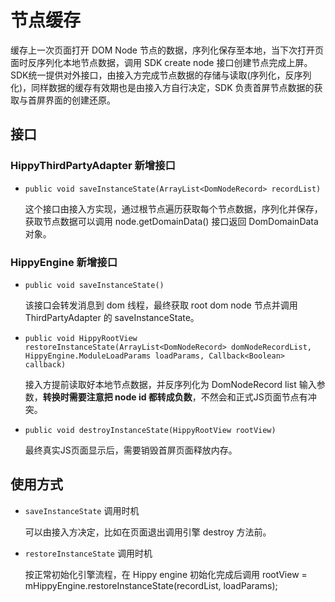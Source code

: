 # 节点缓存

缓存上一次页面打开 DOM Node 节点的数据，序列化保存至本地，当下次打开页面时反序列化本地节点数据，调用 SDK create node 接口创建节点完成上屏。SDK统一提供对外接口，由接入方完成节点数据的存储与读取(序列化，反序列化)，同样数据的缓存有效期也是由接入方自行决定，SDK 负责首屏节点数据的获取与首屏界面的创建还原。

## 接口

### HippyThirdPartyAdapter 新增接口

+ `public void saveInstanceState(ArrayList<DomNodeRecord> recordList)`

    这个接口由接入方实现，通过根节点遍历获取每个节点数据，序列化并保存，获取节点数据可以调用 node.getDomainData() 接口返回 DomDomainData 对象。

### HippyEngine 新增接口

+ `public void saveInstanceState()`

    该接口会转发消息到 dom 线程，最终获取 root dom node 节点并调用 ThirdPartyAdapter 的 saveInstanceState。

+ `public void HippyRootView restoreInstanceState(ArrayList<DomNodeRecord> domNodeRecordList, HippyEngine.ModuleLoadParams loadParams, Callback<Boolean> callback)`

    接入方提前读取好本地节点数据，并反序列化为 DomNodeRecord list 输入参数，**转换时需要注意把 node id 都转成负数**，不然会和正式JS页面节点有冲突。

+ `public void destroyInstanceState(HippyRootView rootView)`

    最终真实JS页面显示后，需要销毁首屏页面释放内存。

## 使用方式

+ `saveInstanceState` 调用时机
  
  可以由接入方决定，比如在页面退出调用引擎 destroy 方法前。

+ `restoreInstanceState` 调用时机

  按正常初始化引擎流程，在 Hippy engine 初始化完成后调用 rootView = mHippyEngine.restoreInstanceState(recordList, loadParams);
